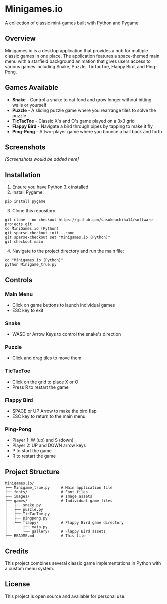 # Minigames.io

A collection of classic mini-games built with Python and Pygame.

## Overview

Minigames.io is a desktop application that provides a hub for multiple classic games in one place. The application features a space-themed main menu with a starfield background animation that gives users access to various games including Snake, Puzzle, TicTacToe, Flappy Bird, and Ping-Pong.

## Games Available

- **Snake** - Control a snake to eat food and grow longer without hitting walls or yourself
- **Puzzle** - A sliding puzzle game where you rearrange tiles to solve the puzzle
- **TicTacToe** - Classic X's and O's game played on a 3x3 grid
- **Flappy Bird** - Navigate a bird through pipes by tapping to make it fly
- **Ping-Pong** - A two-player game where you bounce a ball back and forth

## Screenshots

*[Screenshots would be added here]*

## Installation

1. Ensure you have Python 3.x installed
2. Install Pygame:
```
pip install pygame
```
3. Clone this repository:
```
git clone --no-checkout https://github.com/sasukeuchiha14/software-projects.git
cd MiniGames.io (Python)
git sparse-checkout init --cone
git sparse-checkout set "Minigames.io (Python)"
git checkout main
```
4. Navigate to the project directory and run the main file:
```
cd "Minigames.io (Python)"
python Minigame_true.py
```

## Controls

### Main Menu
- Click on game buttons to launch individual games
- ESC key to exit

### Snake
- WASD or Arrow Keys to control the snake's direction

### Puzzle
- Click and drag tiles to move them

### TicTacToe
- Click on the grid to place X or O
- Press R to restart the game

### Flappy Bird
- SPACE or UP Arrow to make the bird flap
- ESC key to return to the main menu

### Ping-Pong
- Player 1: W (up) and S (down)
- Player 2: UP and DOWN arrow keys
- P to start the game
- R to restart the game

## Project Structure

```
Minigames.io/
├── Minigame_true.py     # Main application file
├── fonts/               # Font files
├── images/              # Image assets
├── games/               # Individual game files
│   ├── snake.py
│   ├── puzzle.py
│   ├── TicTacToe.py
│   ├── pingpong.py
│   └── flappy/          # Flappy Bird game directory
│       ├── main.py
│       └── gallery/     # Flappy Bird assets
├── README.md            # This file
```

## Credits

This project combines several classic game implementations in Python with a custom menu system.

## License

This project is open source and available for personal use.